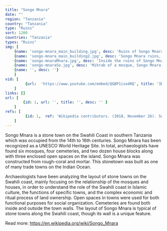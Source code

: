 ```yaml
---
title: "Songo Mnara"
date: ""
region: "Tanzania"
country: "Tanzania" 
type: "Ruins"
sort: 1200
countries: "Tanzania"
types: "Ruins"
img: [
    {name: 'songo-mnara_main_building.jpg', desc: 'Ruins of Songo Mnara, inside the main building Tanzania'},
    {name: 'songo-mnara_main_building2.jpg', desc: 'Songo Mnara ruins, Tanzania main building'},
    {name: 'songo-mnaraMnara.jpg', desc: 'Inside the ruins of Songo Mnara Tanzania'},
    {name: 'songo-mnaraSo.jpg', desc: 'Mihrab of a mosque, Songo Mnara Tanzania'},
    {name: '', desc: ''}
    ]
vid: [
         {url:  'https://www.youtube.com/embed/QGBP1iso4RQ', title: '3D Animation of the Palace in Songo Mnara'}
    ]
links: []
url: [
        {id: 1, url: '', title: '', desc: '' }
    ]
refs: [
         {id: 1,  ref: 'Wikipedia contributors. (2018, November 26). Songo Mnara. In Wikipedia, The Free Encyclopedia. Retrieved 21:29, February 3, 2019, from ', url: 'https://en.wikipedia.org/w/index.php?title=Songo_Mnara&oldid=870728985'}
    ]
---
```

Songo Mnara is a stone town on the Swahili Coast in southern Tanzania which was occupied from the 14th to 16th centuries. Songo Mnara has been recognized as a UNESCO World Heritage Site. In total, archaeologists have found six mosques, four cemeteries, and two dozen house blocks along with three enclosed open spaces on the island. Songo Mnara was constructed from rough-coral and mortar. This stonetown was built as one of many trade towns on the Indian Ocean.

Archaeologists have been analyzing the layout of stone towns on the Swahili coast, mainly focusing on the relationship of the mosques and houses, in order to understand the role of the Swahili coast in Islamic culture, the functions of specific towns, and the complex economic and ritual process of land ownership. Open spaces in towns were used for both functional purposes for social organization. Cemeteries are found both inside and outside the town walls. The layout of Songo Mnara is typical of stone towns along the Swahili coast, though its wall is a unique feature.

Read more:
https://en.wikipedia.org/wiki/Songo_Mnara